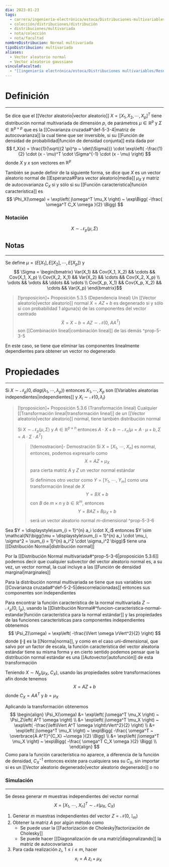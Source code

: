 ```yaml
---
dia: 2023-01-23
tags:
  - carrera/ingeniería-electrónica/estoca/Distribuciones-multivariables
  - colección/distribuciones/distribución
  - distribuciones/multivariada
  - nota/colección
  - nota/facultad
nombreDistribucion: Normal multivariada
tipoDistribucion: multivariada
aliases:
  - Vector aleatorio normal
  - Vector aleatorio gaussiano
vinculoFacultad:
  - "[[ingeniería electrónica/estoca/Distribuciones multivariables/Resumen.md]]"
---
```

# Definición
---
Se dice que el [[Vector aleatorio|vector aleatorio]] $X = [X_1, X_2, \cdots, X_p]^T$ tiene distribución normal multivariada de dimensión $p$, de parámetros $\mu \in \mathbb{R}^p$ y $\Sigma \in \mathbb{R}^{p \times p}$ que es la [[Covarianza cruzada#^def-5-3-4|matriz de autocovarianza]] la cual tiene que ser inversible, si su [[Función de densidad de probabilidad|función de densidad conjunta]] esta dada por $$ f_X(x) = \frac{1}{\sqrt{(2 \pi)^p ~ \det(\Sigma)}} \cdot \exp\left( -\frac{1}{2} \cdot (x - \mu)^T \cdot \Sigma^{-1} \cdot (x - \mu) \right) $$ donde $X$ y $x$ son vectores en $\mathbb{R}^p$

También se puede definir de la siguiente forma, se dice que $X$ es un vector aleatorio normal de [[Esperanza#Para vector aleatorio|media]] $\mu_X$ y matriz de autocovarianza $C_X$ si y sólo si su [[Función característica|función característica]] es $$ \Phi_X(\omega) =  \exp\left( j\omega^T \mu_X \right) ~ \exp\Bigg( -\frac{ \omega^T C_X \omega }{2} \Bigg)  $$
### Notación
$$ X \sim \mathcal{N}_p(\mu, \Sigma) $$

## Notas
---
Se define $\mu = (E[X_1], E[X_2], \cdots, E[X_p])$ y $$ \Sigma = \begin{bmatrix} 
    Var(X_1) && Cov(X_1, X_2) && \cdots && Cov(X_1, X_p) \\ 
    Cov(X_2, X_1) && Var(X_2) && \cdots && Cov(X_2, X_p) \\ 
    \vdots && \vdots && \ddots && \vdots \\ 
    Cov(X_p, X_1) && Cov(X_p, X_2) && \cdots && Var(X_p)
\end{bmatrix}$$

> [!proposicion]+ Proposición 5.3.5 (Dependencia lineal) 
> Un [[Vector aleatorio|vector aleatorio]] normal $X = AZ + b$ es degenerado si y sólo si con probabilidad $1$ alguna(s) de las componentes del vector centrado $$ \tilde{X} = X - b = AZ \sim \mathcal{N}(0,~ AA^T) $$ son [[Combinación lineal|combinación lineal]] de las demás
^prop-5-3-5

En este caso, se tiene que eliminar las componentes linealmente dependientes para obtener un vector no degenerado

# Propiedades
---
Si $X \sim \mathcal{N}_p(0, diag(\lambda_1, \cdots, \lambda_p))$ entonces $X_1, \cdots, X_p$ son [[Variables aleatorias independientes|independientes]] y $X_i \sim \mathcal{N}(0, \lambda_i)$

> [!proposicion]+ Proposición 5.3.6 (Transformación lineal) 
> Cualquier [[Transformación lineal|transformación lineal]] de un [[Vector aleatorio|vector aleatorio]] normal, tiene también distribución normal
> 
> Si $X \sim \mathcal{N}_p(\mu, \Sigma)$ y $A \in \mathbb{R}^{p \times n}$ entonces $A \cdot X + b \sim \mathcal{N}_n(\mu = A \cdot \mu + b, \Sigma = A \cdot \Sigma \cdot A^T)$
> 
> > [!demostracion]- Demostración
> > Si $X = [X_1,~ \cdots,~ X_n]$ es normal, entonces, podemos expresarlo como $$ X = AZ + \mu_X $$ para cierta matriz $A$ y $Z$ un vector normal estándar
> > 
> > Si definimos otro vector como $Y = [Y_1,~ \cdots,~ Y_m]$ como una transformación lineal de $X$ $$ Y = BX + b $$ con $B$ de $m \times n$ y $b \in \mathbb{R}^m$, entonces $$ Y = BA Z + B \mu_X + b $$ será un vector aleatorio normal $m$-dimensional
^prop-5-3-6

Sea $Y = \displaystyle\sum_{i = 1}^{n} a_i \cdot X_i$ entonces $Y \sim \mathcal{N}\bigg(\mu = \displaystyle\sum_{i = 1}^{n} a_i \cdot \mu_i, \sigma^2 = \sum_{i = 1}^{n} a_i^2 \cdot \sigma_i^2 \bigg)$ tiene una [[Distribución Normal|distribución normal]]

Por la [[Distribución Normal multivariada#^prop-5-3-6|proposición 5.3.6]] podemos decir que cualquier subvector del vector aleatorio normal es, a su vez, un vector normal, la cual incluye a las [[Función de densidad marginal|marginales]]

Para la distribución normal multivariada se tiene que sus variables son [[Covarianza cruzada#^def-5-2-5|descorrelacionadas]] entonces sus componentes son independientes

Para encontrar la función característica de la normal multivariada $Z \sim \mathcal{N}_p(0,~ \mathbb{I}_p)$, usando la [[Distribución Normal#^funcion-caracteristica-normal-estandar|función característica para la normal estándar]] y las propiedades de las funciones características para componentes independientes obtenemos $$ \Psi_Z(\omega) = \exp\left( -\frac{\lVert \omega \rVert^2}{2} \right) $$ donde $\lVert \cdot \rVert$ es la [[Norma|norma]], y como en el caso uni-dimensional, que salvo por un factor de escala, la función característica del vector aleatoria estándar tiene su misma forma y en cierto sentido podemos pensar que la distribución normal estándar es una [[Autovector|autofunción]] de esta transformación

Teniendo $X \sim N_p(\mu_X,~ C_X)$, usando las propiedades sobre transformaciones afín donde tenemos $$ X = AZ + b $$ donde $C_X = A A^T$ y $b = \mu_X$

Aplicando la transformación obtenemos $$ \begin{align} 
    \Psi_X(\omega) &= \exp\left( j\omega^T \mu_X \right) ~ \Psi_Z\left( A^T \omega \right) \\
     &= \exp\left( j\omega^T \mu_X \right) ~ \exp\left( -\frac{\left\lVert A^T \omega \right\rVert^2}{2} \right) \\
     &= \exp\left( j\omega^T \mu_X \right) ~ \exp\Bigg( -\frac{ \omega^T ~ \overbrace{A A^T}^{C_X} ~\omega }{2} \Bigg) \\
     &= \exp\left( j\omega^T \mu_X \right) ~ \exp\Bigg( -\frac{ \omega^T C_X \omega }{2} \Bigg) \\
\end{align} $$
Como para la función característica no aparece, a diferencia de la función de densidad, $C_X^{-1}$ entonces existe para cualquiera sea su $C_X$, sin importar si es un [[Vector aleatorio degenerado|vector aleatorio degenerado]] o no

### Simulación
---
Se desea generar $m$ muestras independientes del vector normal $$ X = [X_1,~ \cdots,~ X_n]^T \sim \mathcal{N}(\mu_X,~ C_X) $$
1. Generar $m$ muestras independientes del vector $Z = \mathcal{N}(0,~ \mathbb{I}_m)$
2. Obtener la matriz $A$ por algún método como 
    * Se puede usar la [[Factorización de Cholesky|factorización de Cholesky]] 
    * Se puede hacer [[Diagonalización de una matriz|diagonalizando]] la matriz de autocovarianza
3. Para cada realización $z_i$, $1 \le i \le m$, hacer $$ x_i = A ~ z_i + \mu_X $$